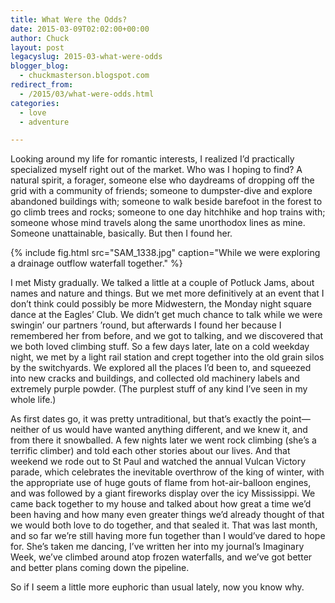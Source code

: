 ```yaml
---
title: What Were the Odds?
date: 2015-03-09T02:02:00+00:00
author: Chuck
layout: post
legacyslug: 2015-03-what-were-odds
blogger_blog:
  - chuckmasterson.blogspot.com
redirect_from:
  - /2015/03/what-were-odds.html
categories:
  - love
  - adventure

---
```


Looking around my life for romantic interests, I realized I’d practically
specialized myself right out of the market. Who was I hoping to find? A natural
spirit, a forager, someone else who daydreams of dropping off the grid with a
community of friends; someone to dumpster-dive and explore abandoned buildings
with;&nbsp;someone to walk beside barefoot in the forest to go climb trees and
rocks; someone to one day hitchhike and hop trains with; someone
whose&nbsp;mind travels along the same unorthodox lines as mine. Someone
unattainable, basically. But then I found her. 

{% include fig.html
src="SAM_1338.jpg"
caption="While we were exploring a drainage outflow waterfall together."
%}

I met Misty gradually. We talked a little at a couple of Potluck
Jams, about names and nature and things. But we met more definitively at an
event that I don’t think could possibly be more Midwestern, the Monday
night square dance at the Eagles’ Club. We didn’t get much chance
to talk while we were swingin’ our partners ’round, but afterwards
I found her because I remembered her from before, and we got to talking, and we
discovered that we both loved climbing stuff. So a few days later, late on a
cold weekday night, we met by a light rail station and crept together into the
old grain silos by the switchyards. We explored all the places I’d been
to, and squeezed into new cracks and buildings, and collected old machinery
labels and extremely purple powder. (The purplest stuff of any kind I’ve
seen in my whole life.)

As first dates go, it was pretty untraditional, but that’s exactly the
point—neither of us would have wanted anything different, and we knew it, and
from there it snowballed. A few nights later we went rock climbing (she’s
a terrific climber) and told each other stories about our lives. And that
weekend we rode out to St Paul and watched the annual Vulcan Victory parade,
which celebrates the inevitable overthrow of the king of winter, with the
appropriate use of huge gouts of flame from hot-air-balloon engines, and was
followed by a giant fireworks display over the icy Mississippi. We came back
together to my house and talked about how great a time we’d been having
and how many even greater things we’d already thought of that we would
both love to do together, and that sealed it. That was last month, and so far
we’re still having more fun together than I would’ve dared to hope
for. She’s taken me dancing, I’ve written her into my
journal’s Imaginary Week, we’ve climbed around atop frozen
waterfalls, and we’ve got better and better plans coming down the
pipeline.

So if I seem a little more euphoric than usual lately, now you know why.
